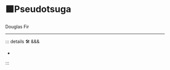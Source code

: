 # 🟩<eko>Pseudotsuga</eko>

Douglas Fir

---

<!-- =================================================== -->
<!-- =================================================== -->
<!-- =================================================== -->
<!-- =================================================== -->
<!-- =================================================== -->
::: details 🛠 <dev>&&&</dev>

-

:::
